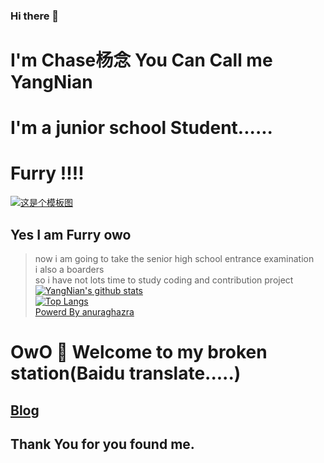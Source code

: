 ### Hi there 👋
# I'm Chase杨念 You Can Call me YangNian
# I'm a junior school  Student......  
# Furry !!!! 
[![这是个模板图](https://yangnian.top/avatar.png)](https://yangnian.top/avatar.png)
## Yes I am Furry owo  
> now i am going to take the senior high school entrance examination  
> i also a boarders  
> so i have not lots time to study coding and contribution project  
[![YangNian's github stats](https://github-readme-stats.vercel.app/api?username=little-yangnian&show_icons=true&locale=cn&bg_color=87CEEB&text_color=708090)](https://github.com/little-yangnian)  
[![Top Langs](https://github-readme-stats.vercel.app/api/top-langs?username=little-yangnian&show_icons=true&locale=cn&bg_color=87CEEB&text_color=708090)](https://github.com/little-yangnian)  
[Powerd By anuraghazra](https://github-readme-stats.vercel.app)  
# OwO 🎉 Welcome to my broken station(Baidu translate.....)
## [Blog](https://yangnian.top)
## Thank You for you found me.

<!--
**Little-YangNian/Little-YangNian** is a ✨ _special_ ✨ repository because its `README.md` (this file) appears on your GitHub profile.

Here are some ideas to get you started:

- 🔭 I’m currently working on ...
- 🌱 I’m currently learning ...
- 👯 I’m looking to collaborate on ...
- 🤔 I’m looking for help with ...
- 💬 Ask me about ...
- 📫 How to reach me: 
- 😄 Pronouns: ...
- ⚡ Fun fact: ...
-->
